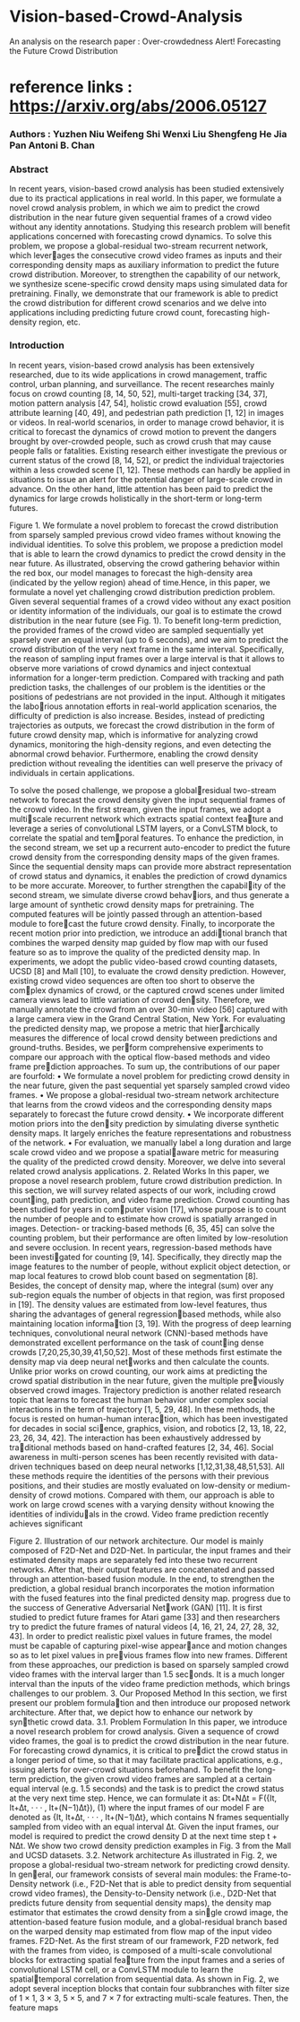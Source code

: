 # Vision-based-Crowd-Analysis
An analysis on the research paper : Over-crowdedness Alert! Forecasting the Future Crowd Distribution

# reference links : https://arxiv.org/abs/2006.05127

### Authors : Yuzhen Niu Weifeng Shi Wenxi Liu Shengfeng He Jia Pan Antoni B. Chan

### Abstract
In recent years, vision-based crowd analysis has been studied extensively due to its practical applications in real world. In this paper, we formulate a novel crowd analysis
problem, in which we aim to predict the crowd distribution in the near future given sequential frames of a crowd video without any identity annotations. Studying this research
problem will benefit applications concerned with forecasting crowd dynamics. To solve this problem, we propose a global-residual two-stream recurrent network, which leverages the consecutive crowd video frames as inputs and their corresponding density maps as auxiliary information to predict the future crowd distribution. Moreover, to strengthen
the capability of our network, we synthesize scene-specific crowd density maps using simulated data for pretraining. Finally, we demonstrate that our framework is able to predict the crowd distribution for different crowd scenarios and we delve into applications including predicting future crowd count, forecasting high-density region, etc.

### Introduction
In recent years, vision-based crowd analysis has been extensively researched, due to its wide applications in crowd management, traffic control, urban planning, and
surveillance. The recent researches mainly focus on crowd counting [8, 14, 50, 52], multi-target tracking [34, 37], motion pattern analysis [47, 54], holistic crowd evaluation [55], crowd attribute learning [40, 49], and pedestrian path prediction [1, 12] in images or videos.
In real-world scenarios, in order to manage crowd behavior, it is critical to forecast the dynamics of crowd motion to prevent the dangers brought by over-crowded people, such
as crowd crush that may cause people falls or fatalities. Existing research either investigate the previous or current status of the crowd [8, 14, 52], or predict the individual trajectories within a less crowded scene [1, 12]. These methods can hardly be applied in situations to issue an alert for the potential danger of large-scale crowd in advance. On
the other hand, little attention has been paid to predict the dynamics for large crowds holistically in the short-term or long-term futures.

Figure 1. We formulate a novel problem to forecast the crowd
distribution from sparsely sampled previous crowd video frames
without knowing the individual identities. To solve this problem, we propose a prediction model that is able to learn the crowd
dynamics to predict the crowd density in the near future. As illustrated, observing the crowd gathering behavior within the red box,
our model manages to forecast the high-density area (indicated by the yellow region) ahead of time.Hence, in this paper, we formulate a novel yet challenging crowd distribution prediction problem. Given several
sequential frames of a crowd video without any exact position or identity information of the individuals, our goal is to estimate the crowd distribution in the near future (see Fig. 1). To benefit long-term prediction, the provided frames of the crowd video are sampled sequentially yet sparsely over an equal interval (up to 6 seconds), and we aim to predict the crowd distribution of the very next frame in the same interval. Specifically, the reason of sampling input frames over a large interval is that it allows to observe more variations of crowd dynamics and inject contextual information for a longer-term prediction. Compared with tracking and path prediction tasks, the challenges of our problem is the identities or the positions of pedestrians are not provided in the input. Although it mitigates the laborious annotation efforts in real-world application scenarios, the difficulty of prediction is also increase. Besides, instead of predicting trajectories as outputs, we forecast the crowd distribution in the form of future crowd density map, which is informative for analyzing crowd dynamics, monitoring the high-density regions, and even detecting the abnormal crowd behavior. Furthermore, enabling the crowd density prediction without revealing the identities can well preserve the privacy of individuals in certain applications.

To solve the posed challenge, we propose a globalresidual two-stream network to forecast the crowd density
given the input sequential frames of the crowd video. In
the first stream, given the input frames, we adopt a multiscale recurrent network which extracts spatial context feature and leverage a series of convolutional LSTM layers,
or a ConvLSTM block, to correlate the spatial and temporal features. To enhance the prediction, in the second
stream, we set up a recurrent auto-encoder to predict the
future crowd density from the corresponding density maps
of the given frames. Since the sequential density maps can
provide more abstract representation of crowd status and
dynamics, it enables the prediction of crowd dynamics to be
more accurate. Moreover, to further strengthen the capability of the second stream, we simulate diverse crowd behaviors, and thus generate a large amount of synthetic crowd
density maps for pretraining. The computed features will be
jointly passed through an attention-based module to forecast the future crowd density. Finally, to incorporate the
recent motion prior into prediction, we introduce an additional branch that combines the warped density map guided
by flow map with our fused feature so as to improve the
quality of the predicted density map.
In experiments, we adopt the public video-based crowd
counting datasets, UCSD [8] and Mall [10], to evaluate
the crowd density prediction. However, existing crowd
video sequences are often too short to observe the complex dynamics of crowd, or the captured crowd scenes under
limited camera views lead to little variation of crowd density. Therefore, we manually annotate the crowd from an
over 30-min video [56] captured with a large camera view
in the Grand Central Station, New York. For evaluating
the predicted density map, we propose a metric that hierarchically measures the difference of local crowd density
between predictions and ground-truths. Besides, we perform comprehensive experiments to compare our approach
with the optical flow-based methods and video frame prediction approaches.
To sum up, the contributions of our paper are fourfold:
• We formulate a novel problem for predicting crowd
density in the near future, given the past sequential yet
sparsely sampled crowd video frames.
• We propose a global-residual two-stream network
architecture that learns from the crowd videos and the
corresponding density maps separately to forecast the
future crowd density.
• We incorporate different motion priors into the density prediction by simulating diverse synthetic density
maps. It largely enriches the feature representations
and robustness of the network.
• For evaluation, we manually label a long duration and
large scale crowd video and we propose a spatialaware metric for measuring the quality of the predicted
crowd density. Moreover, we delve into several related
crowd analysis applications.
2. Related Works
In this paper, we propose a novel research problem,
future crowd distribution prediction. In this section, we will
survey related aspects of our work, including crowd counting, path prediction, and video frame prediction.
Crowd counting has been studied for years in computer vision [17], whose purpose is to count the number
of people and to estimate how crowd is spatially arranged
in images. Detection- or tracking-based methods [6, 35, 45]
can solve the counting problem, but their performance are
often limited by low-resolution and severe occlusion. In
recent years, regression-based methods have been investigated for counting [9, 14]. Specifically, they directly map
the image features to the number of people, without explicit
object detection, or map local features to crowd blob count
based on segmentation [8]. Besides, the concept of density
map, where the integral (sum) over any sub-region equals
the number of objects in that region, was first proposed
in [19]. The density values are estimated from low-level
features, thus sharing the advantages of general regressionbased methods, while also maintaining location information [3, 19]. With the progress of deep learning techniques,
convolutional neural network (CNN)-based methods have
demonstrated excellent performance on the task of counting dense crowds [7,20,25,30,39,41,50,52]. Most of these
methods first estimate the density map via deep neural networks and then calculate the counts. Unlike prior works
on crowd counting, our work aims at predicting the crowd
spatial distribution in the near future, given the multiple previously observed crowd images.
Trajectory prediction is another related research topic
that learns to forecast the human behavior under complex
social interactions in the term of trajectory [1, 5, 29, 48]. In
these methods, the focus is rested on human-human interaction, which has been investigated for decades in social science, graphics, vision, and robotics [2, 13, 18, 22, 23, 26, 34,
42]. The interaction has been exhaustively addressed by traditional methods based on hand-crafted features [2, 34, 46].
Social awareness in multi-person scenes has been recently
revisited with data-driven techniques based on deep neural
networks [1,12,31,38,48,51,53]. All these methods require
the identities of the persons with their previous positions,
and their studies are mostly evaluated on low-density or
medium-density of crowd motions. Compared with them,
our approach is able to work on large crowd scenes with a
varying density without knowing the identities of individuals in the crowd.
Video frame prediction recently achieves significant

Figure 2. Illustration of our network architecture. Our model is mainly composed of F2D-Net and D2D-Net. In particular, the input frames
and their estimated density maps are separately fed into these two recurrent networks. After that, their output features are concatenated and
passed through an attention-based fusion module. In the end, to strengthen the prediction, a global residual branch incorporates the motion
information with the fused features into the final predicted density map.
progress due to the success of Generative Adversarial Network (GAN) [11]. It is first studied to predict future frames
for Atari game [33] and then researchers try to predict the
future frames of natural videos [4, 16, 21, 24, 27, 28, 32, 43].
In order to predict realistic pixel values in future frames,
the model must be capable of capturing pixel-wise appearance and motion changes so as to let pixel values in previous frames flow into new frames. Different from these
approaches, our prediction is based on sparsely sampled
crowd video frames with the interval larger than 1.5 seconds. It is a much longer interval than the inputs of the
video frame prediction methods, which brings challenges
to our problem.
3. Our Proposed Method
In this section, we first present our problem formulation and then introduce our proposed network architecture.
After that, we depict how to enhance our network by synthetic crowd data.
3.1. Problem Formulation
In this paper, we introduce a novel research problem for
crowd analysis. Given a sequence of crowd video frames,
the goal is to predict the crowd distribution in the near
future. For forecasting crowd dynamics, it is critical to predict the crowd status in a longer period of time, so that it
may facilitate practical applications, e.g., issuing alerts for
over-crowd situations beforehand. To benefit the long-term
prediction, the given crowd video frames are sampled at a
certain equal interval (e.g. 1.5 seconds) and the task is to
predict the crowd status at the very next time step. Hence,
we can formulate it as:
Dt+N∆t = F({It, It+∆t, · · · , It+(N−1)∆t}), (1)
where the input frames of our model F are denoted
as {It, It+∆t, · · · , It+(N−1)∆t}, which contains N frames
sequentially sampled from video with an equal interval ∆t.
Given the input frames, our model is required to predict the
crowd density D at the next time step t + N∆t. We show
two crowd density prediction examples in Fig. 3 from the
Mall and UCSD datasets.
3.2. Network architecture
As illustrated in Fig. 2, we propose a global-residual
two-stream network for predicting crowd density. In general, our framework consists of several main modules: the
Frame-to-Density network (i.e., F2D-Net that is able to
predict density from sequential crowd video frames), the
Density-to-Density network (i.e., D2D-Net that predicts
future density from sequential density maps), the density
map estimator that estimates the crowd density from a single crowd image, the attention-based feature fusion module,
and a global-residual branch based on the warped density
map estimated from flow map of the input video frames.
F2D-Net. As the first stream of our framework, F2D
network, fed with the frames from video, is composed of a
multi-scale convolutional blocks for extracting spatial feature from the input frames and a series of convolutional
LSTM cell, or a ConvLSTM module to learn the spatialtemporal correlation from sequential data. As shown in
Fig. 2, we adopt several inception blocks that contain four
subbranches with filter size of 1 × 1, 3 × 3, 5 × 5, and 7 × 7
for extracting multi-scale features. Then, the feature maps

